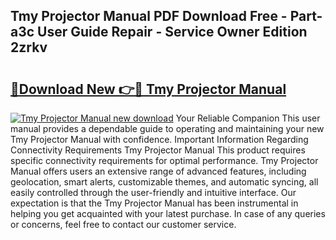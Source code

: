 ## Tmy Projector Manual PDF Download Free - Part-a3c User Guide Repair - Service Owner Edition 2zrkv

# <h2><a href="http://bc34690.oget.top/?id=Tmy+Projector+Manual">🔗Download New 👉🔴 Tmy Projector Manual</a></h2>

[![Tmy Projector Manual new download](https://i.imgur.com/5g1atiW.png)](http://bc34690.oget.top/?id=Tmy+Projector+Manual)
Your Reliable Companion This user manual provides a dependable guide to operating and maintaining your new Tmy Projector Manual with confidence. Important Information Regarding Connectivity Requirements Tmy Projector Manual This product requires specific connectivity requirements for optimal performance. Tmy Projector Manual offers users an extensive range of advanced features, including geolocation, smart alerts, customizable themes, and automatic syncing, all easily controlled through the user-friendly and intuitive interface. Our expectation is that the Tmy Projector Manual has been instrumental in helping you get acquainted with your latest purchase. In case of any queries or concerns, feel free to contact our customer service.
